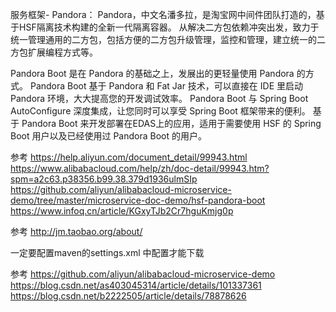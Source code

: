 服务框架- Pandora：
Pandora，中文名潘多拉，是淘宝网中间件团队打造的，基于HSF隔离技术构建的全新一代隔离容器。
从解决二方包依赖冲突出发，致力于统一管理通用的二方包，包括方便的二方包升级管理，监控和管理，建立统一的二方包扩展编程方式等。


Pandora Boot 是在 Pandora 的基础之上，发展出的更轻量使用 Pandora 的方式。
Pandora Boot 基于 Pandora 和 Fat Jar 技术，可以直接在 IDE 里启动 Pandora 环境，大大提高您的开发调试效率。
Pandora Boot 与 Spring Boot AutoConfigure 深度集成，让您同时可以享受 Spring Boot 框架带来的便利。
基于 Pandora Boot 来开发部署在EDAS上的应用，适用于需要使用 HSF 的 Spring Boot 用户以及已经使用过 Pandora Boot 的用户。


参考
https://help.aliyun.com/document_detail/99943.html
https://www.alibabacloud.com/help/zh/doc-detail/99943.htm?spm=a2c63.p38356.b99.38.379d1936ulmSIp
https://github.com/aliyun/alibabacloud-microservice-demo/tree/master/microservice-doc-demo/hsf-pandora-boot
https://www.infoq.cn/article/KGxyTJb2Cr7hguKmjg0p



参考
http://jm.taobao.org/about/



一定要配置maven的settings.xml 中配置才能下载

参考
https://github.com/aliyun/alibabacloud-microservice-demo
https://blog.csdn.net/as403045314/article/details/101337361
https://blog.csdn.net/b2222505/article/details/78878626


